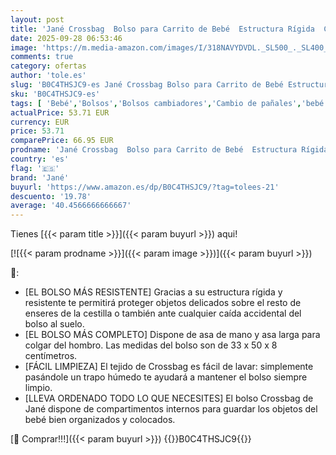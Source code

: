 ```yaml
---
layout: post
title: 'Jané Crossbag  Bolso para Carrito de Bebé  Estructura Rígida  Compartimentos Internos  Asa de Mano y Hombro  Fácil de Limpiar'
date: 2025-09-28 06:53:46
image: 'https://m.media-amazon.com/images/I/318NAVYDVDL._SL500_._SL400_.jpg'
comments: true
category: ofertas
author: 'tole.es'
slug: 'B0C4THSJC9-es Jané Crossbag Bolso para Carrito de Bebé Estructura Rígida...'
sku: 'B0C4THSJC9-es'
tags: [ 'Bebé','Bolsos','Bolsos cambiadores','Cambio de pañales','bebé','jané','🇪🇸', ]
actualPrice: 53.71 EUR
currency: EUR
price: 53.71
comparePrice: 66.95 EUR
prodname: 'Jané Crossbag  Bolso para Carrito de Bebé  Estructura Rígida  Compartimentos Internos  Asa de Mano y Hombro  Fácil de Limpiar'
country: 'es'
flag: '🇪🇸'
brand: 'Jané'
buyurl: 'https://www.amazon.es/dp/B0C4THSJC9/?tag=tolees-21'
descuento: '19.78'
average: '40.4566666666667'
---
```


Tienes [{{< param title >}}]({{< param buyurl >}}) aqui!

[![{{< param prodname >}}]({{< param image >}})]({{< param buyurl >}})

🔎:

- [EL BOLSO MÁS RESISTENTE] Gracias a su estructura rígida y resistente te permitirá proteger objetos delicados sobre el resto de enseres de la cestilla o también ante cualquier caída accidental del bolso al suelo.
- [EL BOLSO MÁS COMPLETO] Dispone de asa de mano y asa larga para colgar del hombro. Las medidas del bolso son de 33 x 50 x 8 centímetros.
- [FÁCIL LIMPIEZA] El tejido de Crossbag es fácil de lavar: simplemente pasándole un trapo húmedo te ayudará a mantener el bolso siempre limpio.
- [LLEVA ORDENADO TODO LO QUE NECESITES] El bolso Crossbag de Jané dispone de compartimentos internos para guardar los objetos del bebé bien organizados y colocados.

[🛒 Comprar!!!]({{< param buyurl >}})
{{<world>}}B0C4THSJC9{{</world>}}
